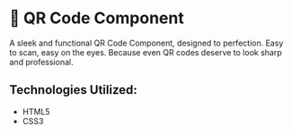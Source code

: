 # 🔹 QR Code Component

A sleek and functional QR Code Component, designed to perfection. Easy to scan, easy on the eyes. Because even QR codes deserve to look sharp and professional.

## Technologies Utilized:

- HTML5
- CSS3
